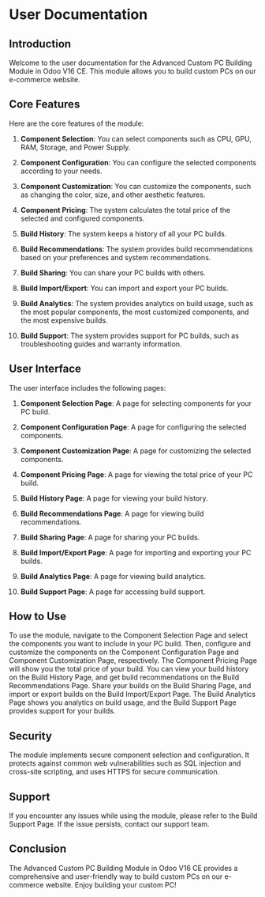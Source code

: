 # User Documentation

## Introduction

Welcome to the user documentation for the Advanced Custom PC Building Module in Odoo V16 CE. This module allows you to build custom PCs on our e-commerce website.

## Core Features

Here are the core features of the module:

1. **Component Selection**: You can select components such as CPU, GPU, RAM, Storage, and Power Supply.

2. **Component Configuration**: You can configure the selected components according to your needs.

3. **Component Customization**: You can customize the components, such as changing the color, size, and other aesthetic features.

4. **Component Pricing**: The system calculates the total price of the selected and configured components.

5. **Build History**: The system keeps a history of all your PC builds.

6. **Build Recommendations**: The system provides build recommendations based on your preferences and system recommendations.

7. **Build Sharing**: You can share your PC builds with others.

8. **Build Import/Export**: You can import and export your PC builds.

9. **Build Analytics**: The system provides analytics on build usage, such as the most popular components, the most customized components, and the most expensive builds.

10. **Build Support**: The system provides support for PC builds, such as troubleshooting guides and warranty information.

## User Interface

The user interface includes the following pages:

1. **Component Selection Page**: A page for selecting components for your PC build.

2. **Component Configuration Page**: A page for configuring the selected components.

3. **Component Customization Page**: A page for customizing the selected components.

4. **Component Pricing Page**: A page for viewing the total price of your PC build.

5. **Build History Page**: A page for viewing your build history.

6. **Build Recommendations Page**: A page for viewing build recommendations.

7. **Build Sharing Page**: A page for sharing your PC builds.

8. **Build Import/Export Page**: A page for importing and exporting your PC builds.

9. **Build Analytics Page**: A page for viewing build analytics.

10. **Build Support Page**: A page for accessing build support.

## How to Use

To use the module, navigate to the Component Selection Page and select the components you want to include in your PC build. Then, configure and customize the components on the Component Configuration Page and Component Customization Page, respectively. The Component Pricing Page will show you the total price of your build. You can view your build history on the Build History Page, and get build recommendations on the Build Recommendations Page. Share your builds on the Build Sharing Page, and import or export builds on the Build Import/Export Page. The Build Analytics Page shows you analytics on build usage, and the Build Support Page provides support for your builds.

## Security

The module implements secure component selection and configuration. It protects against common web vulnerabilities such as SQL injection and cross-site scripting, and uses HTTPS for secure communication.

## Support

If you encounter any issues while using the module, please refer to the Build Support Page. If the issue persists, contact our support team.

## Conclusion

The Advanced Custom PC Building Module in Odoo V16 CE provides a comprehensive and user-friendly way to build custom PCs on our e-commerce website. Enjoy building your custom PC!